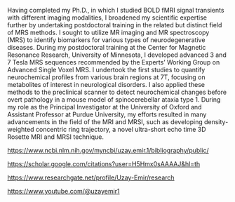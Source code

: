 Having completed my Ph.D., in which I studied BOLD fMRI signal transients with different imaging modalities, I broadened my scientific expertise further by undertaking postdoctoral training in the related but distinct field of MRS methods. I sought to utilize MR imaging and MR spectroscopy (MRS) to identify biomarkers for various types of neurodegenerative diseases. During my postdoctoral training at the Center for Magnetic Resonance Research, University of Minnesota, I developed advanced 3 and 7 Tesla MRS sequences recommended by the Experts’ Working Group on Advanced Single Voxel MRS. I undertook the first studies to quantify neurochemical profiles from various brain regions at 7T, focusing on metabolites of interest in neurological disorders. I also applied these methods to the preclinical scanner to detect neurochemical changes before overt pathology in a mouse model of spinocerebellar ataxia type 1. During my role as the Principal Investigator at the University of Oxford and Assistant Professor at Purdue University, my efforts resulted in many advancements in the field of the MRI and MRSI, such as developing density-weighted concentric ring trajectory, a novel ultra-short echo time 3D Rosette MRI and MRSI technique. 


https://www.ncbi.nlm.nih.gov/myncbi/uzay.emir.1/bibliography/public/

https://scholar.google.com/citations?user=H5Hmx0sAAAAJ&hl=th

https://www.researchgate.net/profile/Uzay-Emir/research

https://www.youtube.com/@uzayemir1
